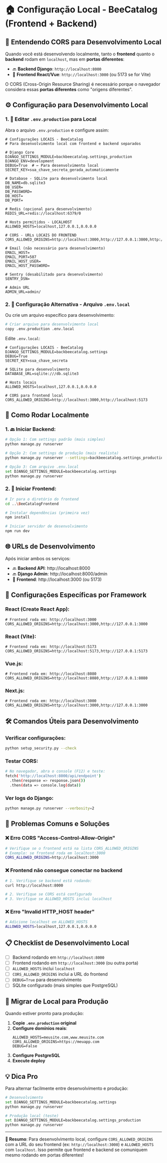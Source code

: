 # 🏠 Configuração Local - BeeCatalog (Frontend + Backend)

## 🤔 Entendendo CORS para Desenvolvimento Local

Quando você está desenvolvendo localmente, tanto o **frontend** quanto o **backend** rodam em `localhost`, mas em **portas diferentes**:

- 🔙 **Backend Django**: `http://localhost:8000`
- 🎨 **Frontend React/Vue**: `http://localhost:3000` (ou 5173 se for Vite)

O CORS (Cross-Origin Resource Sharing) é necessário porque o navegador considera essas **portas diferentes** como "origens diferentes".

## ⚙️ Configuração para Desenvolvimento Local

### 1. 📝 Editar `.env.production` para Local

Abra o arquivo `.env.production` e configure assim:

```env
# Configurações LOCAIS - BeeCatalog
# Para desenvolvimento local com frontend e backend separados

# Django Core
DJANGO_SETTINGS_MODULE=backbeecatalog.settings_production
DJANGO_ENV=development
DEBUG=True  # ← Para desenvolvimento local
SECRET_KEY=sua_chave_secreta_gerada_automaticamente

# Database - SQLite para desenvolvimento local
DB_NAME=db.sqlite3
DB_USER=
DB_PASSWORD=
DB_HOST=
DB_PORT=

# Redis (opcional para desenvolvimento)
REDIS_URL=redis://localhost:6379/0

# Hosts permitidos - LOCALHOST
ALLOWED_HOSTS=localhost,127.0.0.1,0.0.0.0

# CORS - URLs LOCAIS DO FRONTEND
CORS_ALLOWED_ORIGINS=http://localhost:3000,http://127.0.0.1:3000,http://localhost:5173,http://127.0.0.1:5173

# Email (não necessário para desenvolvimento)
EMAIL_HOST=
EMAIL_PORT=587
EMAIL_HOST_USER=
EMAIL_HOST_PASSWORD=

# Sentry (desabilitado para desenvolvimento)
SENTRY_DSN=

# Admin URL
ADMIN_URL=admin/
```

### 2. 🔧 Configuração Alternativa - Arquivo `.env.local`

Ou crie um arquivo específico para desenvolvimento:

```bash
# Criar arquivo para desenvolvimento local
copy .env.production .env.local
```

Edite `.env.local`:

```env
# Configurações LOCAIS - BeeCatalog
DJANGO_SETTINGS_MODULE=backbeecatalog.settings
DEBUG=True
SECRET_KEY=sua_chave_secreta

# SQLite para desenvolvimento
DATABASE_URL=sqlite:///db.sqlite3

# Hosts locais
ALLOWED_HOSTS=localhost,127.0.0.1,0.0.0.0

# CORS para frontend local
CORS_ALLOWED_ORIGINS=http://localhost:3000,http://localhost:5173
```

## 🚀 Como Rodar Localmente

### 1. 🔙 Iniciar Backend:
```bash
# Opção 1: Com settings padrão (mais simples)
python manage.py runserver

# Opção 2: Com settings de produção (mais realista)
python manage.py runserver --settings=backbeecatalog.settings_production

# Opção 3: Com arquivo .env.local
set DJANGO_SETTINGS_MODULE=backbeecatalog.settings
python manage.py runserver
```

### 2. 🎨 Iniciar Frontend:
```bash
# Ir para o diretório do frontend
cd ..\BeeCatalogFrontend

# Instalar dependências (primeira vez)
npm install

# Iniciar servidor de desenvolvimento
npm run dev
```

## 🌐 URLs de Desenvolvimento

Após iniciar ambos os serviços:

- 🔙 **Backend API**: http://localhost:8000
- 🔙 **Django Admin**: http://localhost:8000/admin
- 🎨 **Frontend**: http://localhost:3000 (ou 5173)

## 🔧 Configurações Específicas por Framework

### React (Create React App):
```env
# Frontend roda em: http://localhost:3000
CORS_ALLOWED_ORIGINS=http://localhost:3000,http://127.0.0.1:3000
```

### React (Vite):
```env
# Frontend roda em: http://localhost:5173
CORS_ALLOWED_ORIGINS=http://localhost:5173,http://127.0.0.1:5173
```

### Vue.js:
```env
# Frontend roda em: http://localhost:8080
CORS_ALLOWED_ORIGINS=http://localhost:8080,http://127.0.0.1:8080
```

### Next.js:
```env
# Frontend roda em: http://localhost:3000
CORS_ALLOWED_ORIGINS=http://localhost:3000,http://127.0.0.1:3000
```

## 🛠️ Comandos Úteis para Desenvolvimento

### Verificar configurações:
```bash
python setup_security.py --check
```

### Testar CORS:
```bash
# No navegador, abra o console (F12) e teste:
fetch('http://localhost:8000/api/endpoint')
  .then(response => response.json())
  .then(data => console.log(data))
```

### Ver logs do Django:
```bash
python manage.py runserver --verbosity=2
```

## 🚨 Problemas Comuns e Soluções

### ❌ Erro CORS "Access-Control-Allow-Origin"
```bash
# Verifique se o frontend está na lista CORS_ALLOWED_ORIGINS
# Exemplo: se frontend roda em localhost:3000
CORS_ALLOWED_ORIGINS=http://localhost:3000
```

### ❌ Frontend não consegue conectar no backend
```bash
# 1. Verifique se backend está rodando:
curl http://localhost:8000

# 2. Verifique se CORS está configurado
# 3. Verifique se ALLOWED_HOSTS inclui localhost
```

### ❌ Erro "Invalid HTTP_HOST header"
```bash
# Adicione localhost em ALLOWED_HOSTS
ALLOWED_HOSTS=localhost,127.0.0.1,0.0.0.0
```

## 📋 Checklist de Desenvolvimento Local

- [ ] Backend rodando em `http://localhost:8000`
- [ ] Frontend rodando em `http://localhost:3000` (ou outra porta)
- [ ] `ALLOWED_HOSTS` inclui `localhost`
- [ ] `CORS_ALLOWED_ORIGINS` inclui a URL do frontend
- [ ] `DEBUG=True` para desenvolvimento
- [ ] SQLite configurado (mais simples que PostgreSQL)

## 🔄 Migrar de Local para Produção

Quando estiver pronto para produção:

1. **Copie `.env.production` original**
2. **Configure domínios reais**:
   ```env
   ALLOWED_HOSTS=meusite.com,www.meusite.com
   CORS_ALLOWED_ORIGINS=https://meuapp.com
   DEBUG=False
   ```
3. **Configure PostgreSQL**
4. **Execute deploy**

## 💡 Dica Pro

Para alternar facilmente entre desenvolvimento e produção:

```bash
# Desenvolvimento
set DJANGO_SETTINGS_MODULE=backbeecatalog.settings
python manage.py runserver

# Produção local (teste)
set DJANGO_SETTINGS_MODULE=backbeecatalog.settings_production
python manage.py runserver
```

---

**🎯 Resumo**: Para desenvolvimento local, configure `CORS_ALLOWED_ORIGINS` com a URL do seu frontend (ex: `http://localhost:3000`) e `ALLOWED_HOSTS` com `localhost`. Isso permite que frontend e backend se comuniquem mesmo rodando em portas diferentes!
